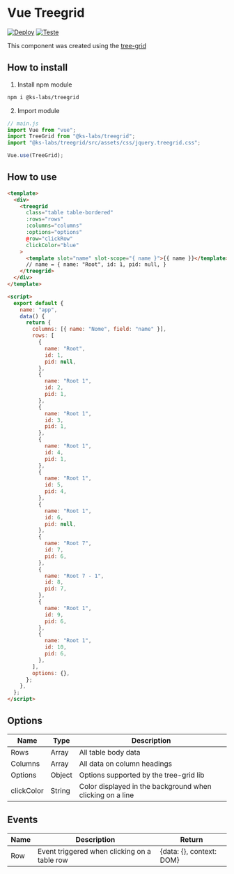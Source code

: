 # Vue Treegrid

[![Deploy](https://github.com/ks-labs/vue-treegrid/actions/workflows/publish.yml/badge.svg)](https://github.com/ks-labs/vue-treegrid/actions/workflows/publish.yml/badge.svg)
[![Teste](https://github.com/ks-labs/vue-treegrid/actions/workflows/test.yml/badge.svg)](https://github.com/ks-labs/vue-treegrid/actions/workflows/test.yml/badge.svg)

This component was created using the [tree-grid](https://maxazan.github.io/jquery-treegrid/)

## How to install

1. Install npm module

```bash
npm i @ks-labs/treegrid
```

2. Import module

```js
// main.js
import Vue from "vue";
import TreeGrid from "@ks-labs/treegrid";
import "@ks-labs/treegrid/src/assets/css/jquery.treegrid.css";

Vue.use(TreeGrid);
```

## How to use

```html
<template>
  <div>
    <treegrid
      class="table table-bordered"
      :rows="rows"
      :columns="columns"
      :options="options"
      @row="clickRow"
      clickColor="blue"
    >
      <template slot="name" slot-scope="{ name }">{{ name }}</template>
      // name = { name: "Root", id: 1, pid: null, }
    </treegrid>
  </div>
</template>

<script>
  export default {
    name: "app",
    data() {
      return {
        columns: [{ name: "Nome", field: "name" }],
        rows: [
          {
            name: "Root",
            id: 1,
            pid: null,
          },
          {
            name: "Root 1",
            id: 2,
            pid: 1,
          },
          {
            name: "Root 1",
            id: 3,
            pid: 1,
          },
          {
            name: "Root 1",
            id: 4,
            pid: 1,
          },
          {
            name: "Root 1",
            id: 5,
            pid: 4,
          },
          {
            name: "Root 1",
            id: 6,
            pid: null,
          },
          {
            name: "Root 7",
            id: 7,
            pid: 6,
          },
          {
            name: "Root 7 - 1",
            id: 8,
            pid: 7,
          },
          {
            name: "Root 1",
            id: 9,
            pid: 6,
          },
          {
            name: "Root 1",
            id: 10,
            pid: 6,
          },
        ],
        options: {},
      };
    },
  };
</script>
```

## Options

| Name       | Type   | Description                                               |
| ---------- | ------ | --------------------------------------------------------- |
| Rows       | Array  | All table body data                                       |
| Columns    | Array  | All data on column headings                               |
| Options    | Object | Options supported by the tree-grid lib                    |
| clickColor | String | Color displayed in the background when clicking on a line |

## Events

| Name | Description                                  | Return                   |
| ---- | -------------------------------------------- | ------------------------ |
| Row  | Event triggered when clicking on a table row | {data: {}, context: DOM} |
